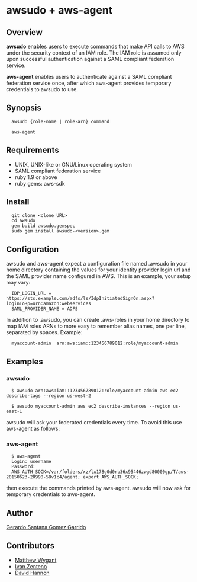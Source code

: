 awsudo + aws-agent
==================

Overview
------------

**awsudo** enables users to execute commands that make API calls to AWS under
the security context of an IAM role. The IAM role is assumed only upon
successful authentication against a SAML compliant federation service.

**aws-agent** enables users to authenticate against a SAML compliant federation
service once, after which aws-agent provides temporary credentials to awsudo
to use.

Synopsis
------------

      awsudo {role-name | role-arn} command
     
      aws-agent
     
Requirements
------------

  * UNIX, UNIX-like or GNU/Linux operating system
  * SAML compliant federation service
  * ruby 1.9 or above
  * ruby gems: aws-sdk

Install
------------

      git clone <clone URL>
      cd awsudo
      gem build awsudo.gemspec
      sudo gem install awsudo-<version>.gem

Configuration
------------

awsudo and aws-agent expect a configuration file named .awsudo in your home directory
containing the values for your identity provider login url and the SAML provider name
configured in AWS. This is an example, your setup may vary:

      IDP_LOGIN_URL = https://sts.example.com/adfs/ls/IdpInitiatedSignOn.aspx?loginToRp=urn:amazon:webservices
      SAML_PROVIDER_NAME = ADFS

In addition to .awsudo, you can create .aws-roles in your home directory to map
IAM roles ARNs to more easy to remember alias names, one per line, separated by spaces. Example:

      myaccount-admin  arn:aws:iam::123456789012:role/myaccount-admin
 
Examples
------------

### awsudo

      $ awsudo arn:aws:iam::123456789012:role/myaccount-admin aws ec2 describe-tags --region us-west-2
    
      $ awsudo myaccount-admin aws ec2 describe-instances --region us-east-1

awsudo will ask your federated credentials every time. To avoid this use aws-agent as follows:

### aws-agent

      $ aws-agent
      Login: username
      Password:
      AWS_AUTH_SOCK=/var/folders/xz/lx178g0d0rb36x95446zwgd80000gp/T/aws-20150623-20990-58v1c4/agent; export AWS_AUTH_SOCK;

then execute the commands printed by aws-agent. awsudo will now ask for temporary credentials to aws-agent.

Author
-------

[Gerardo Santana Gomez Garrido](https://github.com/santana)

Contributors
-------------
  * [Matthew Wygant](https://github.com/mkwygant)
  * [Ivan Zenteno](https://github.com/k001)
  * [David Hannon](https://github.com/dhannon)

